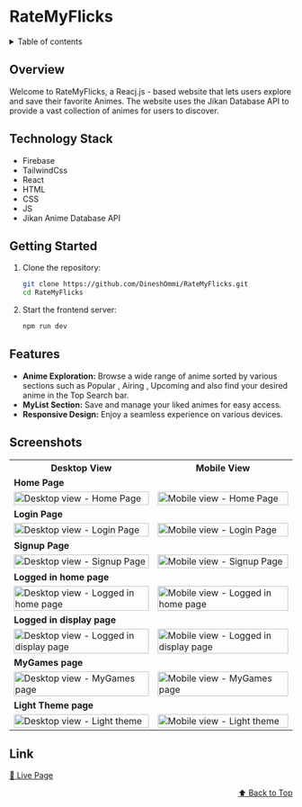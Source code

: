 <div id="top"></div>

# RateMyFlicks

<details>
<summary>Table of contents</summary>

-   [Overview](#overview)
-   [Technology Stack](#technology-stack)
-   [Getting Started](#getting-started)
-   [Features](#features)
-   [Screenshots](#screenshots)
-   [Link](#link)

</details>

## Overview

Welcome to RateMyFlicks, a Reacj.js - based website that lets users explore and save their favorite Animes. The website uses the Jikan Database API to provide a vast collection of animes for users to discover.

## Technology Stack

- Firebase
- TailwindCss
- React
- HTML
- CSS
- JS
- Jikan Anime Database API

## Getting Started

1. Clone the repository:

   ```bash
   git clone https://github.com/DineshOmmi/RateMyFlicks.git
   cd RateMyFlicks
   ```

2. Start the frontend server:
   ```bash
   npm run dev
   ```

## Features

- **Anime Exploration:** Browse a wide range of anime sorted by various sections such as Popular , Airing , Upcoming and also find your desired anime in the Top Search bar.
- **MyList Section:** Save and manage your liked animes for easy access.
- **Responsive Design:** Enjoy a seamless experience on various devices.

## Screenshots

<table>
    <tr>
        <th>Desktop View</th>
        <th>Mobile View</th>
    </tr>
    <tr>
      <td colspan="3" style="text-align: left;font-weight: bold;">Home Page</td>
    </tr>
    <tr>
        <td>
            <img src="https://github.com/user-attachments/assets/f27f6b29-0059-414a-8619-80383c9c6655" width="100%" title="Desktop view - Home Page"/>
        </td>
        <td>
            <img src="https://github.com/user-attachments/assets/781c3fb0-f27e-4913-82ec-93d3509ce575" width="100%" title="Mobile view - Home Page"/>
        </td>
    </tr>
    <tr>
      <td colspan="3" style="text-align: left;font-weight: bold;">Login Page</td>
    </tr>
    <tr>
        <td>
            <img src="https://github.com/user-attachments/assets/2a9fdefe-86f2-4798-af4e-24d3b65ae338" width="100%" title="Desktop view - Login Page"/>
        </td>
        <td>
            <img src="https://github.com/user-attachments/assets/a2eab9c5-9877-4286-9a41-e1435e23f674" width="100%" title="Mobile view - Login Page"/>
        </td>
    </tr>
    <tr>
      <td colspan="3" style="text-align: left;font-weight: bold;">Signup Page</td>
    </tr>
    <tr>
        <td>
            <img src="https://github.com/user-attachments/assets/14e920a7-b330-40d7-8a0b-b86a361d3819" width="100%" title="Desktop view - Signup Page"/>
        </td>
        <td>
            <img src="https://github.com/user-attachments/assets/b4c631fb-bc0b-42d5-95be-1d0e336b5c5c" width="100%" title="Mobile view - Signup Page"/>
        </td>
    </tr>
    <tr>
      <td colspan="3" style="text-align: left;font-weight: bold;">Logged in home page</td>
    </tr>
    <tr>
        <td>
            <img src="https://github.com/user-attachments/assets/120fdd56-d887-4a47-856f-45ce43337130" width="100%" title="Desktop view - Logged in home page"/>
        </td>
        <td>
            <img src="https://github.com/user-attachments/assets/1bb121d2-0aa1-469e-a852-52637af0d809" width="100%" title="Mobile view - Logged in home page"/>
        </td>
    </tr> 
    <tr>
      <td colspan="3" style="text-align: left;font-weight: bold;">Logged in display page</td>
    </tr>
    <tr>
        <td>
            <img src="https://github.com/user-attachments/assets/b29a5a8c-9a21-4a53-8255-542a8b687d37" width="100%" title="Desktop view - Logged in display page"/>
        </td>
        <td>
            <img src="https://github.com/user-attachments/assets/992edb3e-bdcc-456f-8bd4-e69f0d28b4c6" width="100%" title="Mobile view - Logged in display page"/>
        </td>
    </tr> 
    <tr>
      <td colspan="3" style="text-align: left;font-weight: bold;">MyGames page</td>
    </tr>
    <tr>
        <td>
            <img src="https://github.com/user-attachments/assets/80a4b94b-80c7-4d4c-9064-d5c8e5b892ab" width="100%" title="Desktop view - MyGames page"/>
        </td>
        <td>
            <img src="https://github.com/user-attachments/assets/ec959e27-0326-40e2-bf17-bf0cbf5f824a" width="100%" title="Mobile view - MyGames page"/>
        </td>
    </tr> 
    <tr>
      <td colspan="3" style="text-align: left;font-weight: bold;">Light Theme page</td>
    </tr>
    <tr>
        <td>
            <img src="https://github.com/user-attachments/assets/ff11e4b1-a97a-4e1d-a7ba-94747ba268c6" width="100%" title="Desktop view - Light theme"/>
        </td>
        <td>
            <img src="https://github.com/user-attachments/assets/0284e594-bc99-45f1-9e4a-e11f9fc1e51d" width="100%" title="Mobile view - Light theme"/>
        </td>
    </tr> 
</table>

## Link
[🚀 Live Page](https://ratemyflicks.netlify.app/)

<p align="right"><a href="#top">⬆️ Back to Top</a></p>
